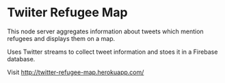 # Twiiter Refugee Map

This node server aggregates information about tweets which mention refugees and displays them on a map.

Uses Twitter streams to collect tweet information and stoes it in a Firebase database.

Visit http://twitter-refugee-map.herokuapp.com/
